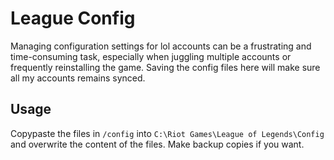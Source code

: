 # League Config

Managing configuration settings for lol accounts can be a frustrating and time-consuming task, especially when juggling multiple accounts or frequently reinstalling the game. Saving the config files here will make sure all my accounts remains synced.

## Usage
Copypaste the files in `/config` into `C:\Riot Games\League of Legends\Config` and overwrite the content of the files. Make backup copies if you want.



